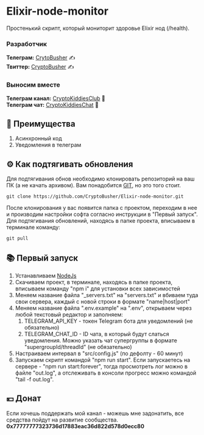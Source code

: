 # Elixir-node-monitor

Простенький скрипт, который мониторит здоровье Elixir нод (/health).

### Разработчик
<b>Телеграм:</b> [CrytoBusher](https://t.me/CryptoBusher) ✍️<br>
<b>Твиттер:</b> [CryptoBusher](https://twitter.com/CryptoBusher) ✍️<br>

### Выносим вместе
<b>Телеграм канал:</b> [CryptoKiddiesClub](https://t.me/CryptoKiddiesClub) 💎<br>
<b>Телеграм чат:</b> [CryptoKiddiesChat](https://t.me/CryptoKiddiesChat) 💎<br>

## 🤔 Преимущества
1. Асинхронный код
2. Уведомления в телеграм

## ⚙️ Как подтягивать обновления
Для подтягивания обнов необходимо клонировать репозиторий на ваш ПК (а не качать архивом). Вам понадобится [GIT](https://git-scm.com/), но это того стоит.
```
git clone https://github.com/CryptoBusher/Elixir-node-monitor.git
```

После клонирования у вас появится папка с проектом, переходим в нее и производим настройки софта согласно инструкции в "Первый запуск". Для подтягивания обновлений, находясь в папке проекта, вписываем в терминале команду:
```
git pull
```

## 📚 Первый запуск
1. Устанавливаем [NodeJs](https://nodejs.org/en/download)
2. Скачиваем проект, в терминале, находясь в папке проекта, вписываем команду "npm i" для установки всех зависимостей
3. Меняем название файла "_servers.txt" на "servers.txt" и вбиваем туда свои сервера, каждый с новой строки в формате "name|host|port"
4. Меняем название файла ".env.example" на ".env", открываем через любой текстовый редактор и заполняем:
    1. TELEGRAM_API_KEY - токен Telegram бота для уведомлений (не обязательно)
    2. TELEGRAM_CHAT_ID - ID чата, в который будут слаться уведомления. Можно указать чат супергруппы в формате "supergroupId/threadId" (не обязательно)
5. Настраиваем интервал в "src/config.js" (по дефолту - 60 минут)
6. Запускаем скрипт командой "npm run start". Если запускаетесь на сервере - "npm run start:forever", тогда просмотреть лог можно в файле "out.log", а отслеживать в консоли прогресс можно командой "tail -f out.log".


## 💴 Донат
Если хочешь поддержать мой канал - можешь мне задонатить, все средства пойдут на развитие сообщества.
<b>0x77777777323736d17883eac36d822d578d0ecc80<b>
